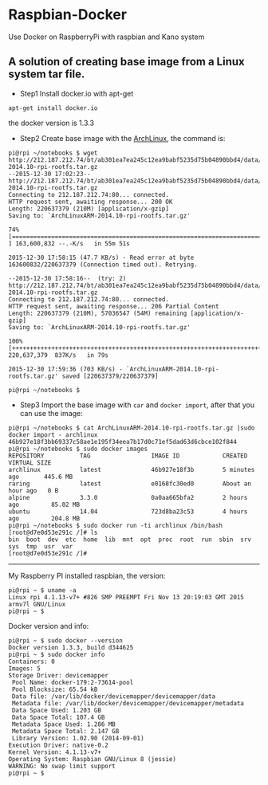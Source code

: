 # Raspbian-Docker
Use Docker on RaspberryPi with raspbian and Kano system


##  A solution of creating base image from a Linux system tar file.

-    Step1 Install docker.io with apt-get

```
apt-get install docker.io
```
the docker version is 1.3.3

-    Step2 Create base image with the [ArchLinux](http://212.187.212.74/bt/ab301ea7ea245c12ea9babf5235d75b04890bbd4/data/ArchLinuxARM-2014.10-rpi-rootfs.tar.gz), the command is:

```
pi@rpi ~/notebooks $ wget http://212.187.212.74/bt/ab301ea7ea245c12ea9babf5235d75b04890bbd4/data/ArchLinuxARM-2014.10-rpi-rootfs.tar.gz
--2015-12-30 17:02:23--  http://212.187.212.74/bt/ab301ea7ea245c12ea9babf5235d75b04890bbd4/data/ArchLinuxARM-2014.10-rpi-rootfs.tar.gz
Connecting to 212.187.212.74:80... connected.
HTTP request sent, awaiting response... 200 OK
Length: 220637379 (210M) [application/x-gzip]
Saving to: `ArchLinuxARM-2014.10-rpi-rootfs.tar.gz'

74% [================================================================================>                             ] 163,600,832 --.-K/s   in 55m 51s

2015-12-30 17:58:15 (47.7 KB/s) - Read error at byte 163600832/220637379 (Connection timed out). Retrying.

--2015-12-30 17:58:16--  (try: 2)  http://212.187.212.74/bt/ab301ea7ea245c12ea9babf5235d75b04890bbd4/data/ArchLinuxARM-2014.10-rpi-rootfs.tar.gz
Connecting to 212.187.212.74:80... connected.
HTTP request sent, awaiting response... 206 Partial Content
Length: 220637379 (210M), 57036547 (54M) remaining [application/x-gzip]
Saving to: `ArchLinuxARM-2014.10-rpi-rootfs.tar.gz'

100%[+++++++++++++++++++++++++++++++++++++++++++++++++++++++++++++++++++++++++++++++++============================>] 220,637,379  837K/s   in 79s

2015-12-30 17:59:36 (703 KB/s) - `ArchLinuxARM-2014.10-rpi-rootfs.tar.gz' saved [220637379/220637379]

pi@rpi ~/notebooks $
``` 

-    Step3 Import the base image with `car` and `docker import`, after that you can use the image:

```
pi@rpi ~/notebooks $ cat ArchLinuxARM-2014.10-rpi-rootfs.tar.gz |sudo  docker import - archlinux
46b927e18f3bb69337c58ae1e195f34eea7b17d0c71ef5dad63d6cbce102f844
pi@rpi ~/notebooks $ sudo docker images
REPOSITORY          TAG                 IMAGE ID            CREATED             VIRTUAL SIZE
archlinux           latest              46b927e18f3b        5 minutes ago       445.6 MB
raring              latest              e0168fc30ed0        About an hour ago   0 B
alpine              3.3.0               0a0aa665bfa2        2 hours ago         85.02 MB
ubuntu              14.04               723d8ba23c53        4 hours ago         204.8 MB
pi@rpi ~/notebooks $ sudo docker run -ti archlinux /bin/bash
[root@d7e0d53e291c /]# ls
bin  boot  dev  etc  home  lib  mnt  opt  proc  root  run  sbin  srv  sys  tmp  usr  var
[root@d7e0d53e291c /]#
```

---

My Raspberry PI installed raspbian, the version:
```
pi@rpi ~ $ uname -a
Linux rpi 4.1.13-v7+ #826 SMP PREEMPT Fri Nov 13 20:19:03 GMT 2015 armv7l GNU/Linux
pi@rpi ~ $ 
```

Docker version and info:

```
pi@rpi ~ $ sudo docker --version
Docker version 1.3.3, build d344625
pi@rpi ~ $ sudo docker info
Containers: 0
Images: 5
Storage Driver: devicemapper
 Pool Name: docker-179:2-73614-pool
 Pool Blocksize: 65.54 kB
 Data file: /var/lib/docker/devicemapper/devicemapper/data
 Metadata file: /var/lib/docker/devicemapper/devicemapper/metadata
 Data Space Used: 1.203 GB
 Data Space Total: 107.4 GB
 Metadata Space Used: 1.286 MB
 Metadata Space Total: 2.147 GB
 Library Version: 1.02.90 (2014-09-01)
Execution Driver: native-0.2
Kernel Version: 4.1.13-v7+
Operating System: Raspbian GNU/Linux 8 (jessie)
WARNING: No swap limit support
pi@rpi ~ $ 
```
